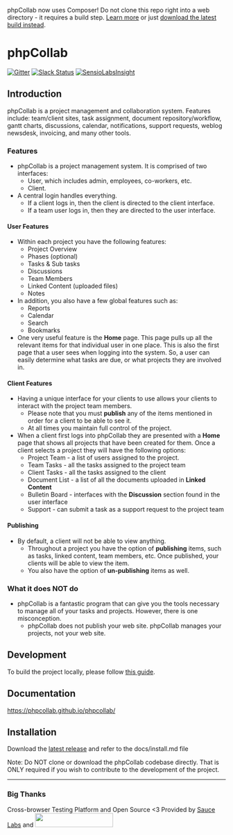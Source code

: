 phpCollab now uses Composer! Do not clone this repo right into a web directory - it requires a build step. [Learn more](https://phpcollab.github.io/phpcollab/developer/Build-Process.html) or just [download the latest build instead](https://github.com/phpcollab/phpcollab/releases/latest).


phpCollab
===
[![Gitter](https://badges.gitter.im/phpcollab/phpcollab.svg)](https://gitter.im/phpcollab/phpcollab?utm_source=badge&utm_medium=badge&utm_campaign=pr-badge)
[![Slack Status](https://slack.phpcollab.com/badge.svg)](https://slack.phpcollab.com)
[![SensioLabsInsight](https://insight.sensiolabs.com/projects/93ecaeb6-c941-4bdb-87c9-52209d76ed20/mini.png)](https://insight.sensiolabs.com/projects/93ecaeb6-c941-4bdb-87c9-52209d76ed20)

## Introduction
phpCollab is a project management and collaboration system. Features include: team/client sites, task assignment, document repository/workflow, gantt charts, discussions, calendar, notifications, support requests, weblog newsdesk, invoicing, and many other tools.


### Features
* phpCollab is a project management system. It is comprised of two interfaces:
    * User, which includes admin, employees, co-workers, etc.
    * Client.
* A central login handles everything.
    * If a client logs in, then the client is directed to the client interface.
    * If a team user logs in, then they are directed to the user interface.

#### User Features
* Within each project you have the following features:
    * Project Overview
    * Phases (optional)
    * Tasks & Sub tasks
    * Discussions
    * Team Members
    * Linked Content (uploaded files)
    * Notes
* In addition, you also have a few global features such as:
    * Reports
    * Calendar
    * Search
    * Bookmarks
* One very useful feature is the **Home** page. This page pulls up all the relevant items for that individual user in one place. This is also the first page that a user sees when logging into the system. So, a user can easily determine what tasks are due, or what projects they are involved in.

#### Client Features
* Having a unique interface for your clients to use allows your clients to interact with the project team members.
    * Please note that you must **publish** any of the items mentioned in order for a client to be able to see it.
    * At all times you maintain full control of the project.
* When a client first logs into phpCollab they are presented with a **Home** page that shows all projects that have been created for them. Once a client selects a project they will have the following options:
    * Project Team - a list of users assigned to the project.
    * Team Tasks - all the tasks assigned to the project team
    * Client Tasks - all the tasks assigned to the client
    * Document List - a list of all the documents uploaded in **Linked Content**
    * Bulletin Board - interfaces with the **Discussion** section found in the user interface
    * Support - can submit a task as a support request to the project team

#### Publishing
* By default, a client will not be able to view anything.
    * Throughout a project you have the option of **publishing** items, such as tasks, linked content, team members, etc. Once published, your clients will be able to view the item.
    * You also have the option of **un-publishing** items as well.

### What it does **NOT** do
* phpCollab is a fantastic program that can give you the tools necessary to manage all of your tasks and projects. However, there is one misconception.
    * phpCollab does not publish your web site. phpCollab manages your projects, not your web site.


## Development
To build the project locally, please follow [this guide](https://phpcollab.github.io/phpcollab/developer/Build-Process.html).

## Documentation
https://phpcollab.github.io/phpcollab/

## Installation
Download the [latest release](https://github.com/phpcollab/phpcollab/releases/latest) and refer to the docs/install.md file

Note: Do NOT clone or download the phpCollab codebase directly. That is ONLY required if you wish to contribute to the development of the project.

----

### Big Thanks

Cross-browser Testing Platform and Open Source <3 Provided by [Sauce Labs][sauceLabs] and [<img src="https://phpcollab.github.io/phpcollab/images/browserstack-logo.svg" width="180px" height="32px">][browserStack]

[sauceLabs]: https://saucelabs.com
[browserStack]: http://browserstack.com



